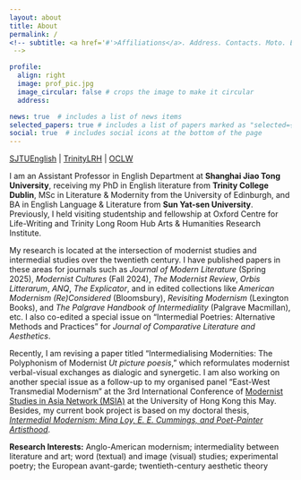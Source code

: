 ```yaml
---
layout: about
title: About
permalink: /
<!-- subtitle: <a href='#'>Affiliations</a>. Address. Contacts. Moto. Etc.
 -->

profile:
  align: right
  image: prof_pic.jpg
  image_circular: false # crops the image to make it circular
  address:

news: true  # includes a list of news items
selected_papers: true # includes a list of papers marked as "selected={true}"
social: true  # includes social icons at the bottom of the page
---
```


[SJTUEnglish](https://sfl.sjtu.edu.cn/En/Data/View/8627) \| [TrinityLRH](https://www.tcd.ie/trinitylongroomhub/research/fellows/2021-22grad-fellows/Bowen-Wang.php) \| [OCLW](https://oclw.web.ox.ac.uk/people/bowen-wang)


<!-- I am a final-year PhD student in English at **Trinity College Dublin** supervised by Prof. Philip Coleman, and currently a visiting doctoral student at **Oxford Centre for Life-Writing**. Before joining Trinity, I obtained my MSc in Literature and Modernity from the **University of Edinburgh** under the supervision of Prof. Randall Stevenson (2017-18). I received my BA in English Language and Literature from **Sun Yat-sen University** (2012-2016) with an exchange year in English/American Studies at the **University of Southern Denmark**. 

My research field is mainly focused on intermedial modernism between literature and visual art, especially poetry and painting. My PhD project is titled **_From_ Ut pictura poesis _to Intermediality: Mina Loy, E. E. Cummings, and Djuna Barnes as Modernist Painter-Poets_** (co-funded by TCD-CSC Joint Scholarship Programme). I have published several articles on Loy’s painterly abstraction, readymade word, and materialist poetics in her ekphrases and avant-garde artworks. Additionally, I presented two papers on Cummings’ visual experiments and Oriental aesthetics on 2021 ALA and 2022 MSA conferences.

Interested in the intermedial collaboration between poetic and non-poetic forms, I organised and chaired a panel **“Intermedial Poetry and Poetics of Intermediality”** on 2022 ISIS conference. I am also contributing a book chapter on the in-betweenness of intermediality to _Palgrave Handbook of Intermediality_, and editing a special issue of _Journal of Comparative Literature and Aesthetics_ on **“Intermedial Poetries: Alternative Methods and Practices”** ([CFP](http://jcla.in/journal-of-comparative-literature-and-aesthetics/call-for-papers/)). This will gather a collection of papers about modern and contemporary poetries in relation to visuality, cinematic lyricism, postdramatic theatre, and digital fashion/video game, etc.
 -->

I am an Assistant Professor in English Department at **Shanghai Jiao Tong University**, receiving my PhD in English literature from **Trinity College Dublin**, MSc in Literature & Modernity from the University of Edinburgh, and BA in English Language & Literature from **Sun Yat-sen University**. Previously, I held visiting studentship and fellowship at Oxford Centre for Life-Writing and Trinity Long Room Hub Arts & Humanities Research Institute. 

My research is located at the intersection of modernist studies and intermedial studies over the twentieth century. I have published papers in these areas for journals such as _Journal of Modern Literature_ (Spring 2025), _Modernist Cultures_ (Fall 2024), _The Modernist Review_, _Orbis Litterarum_, _ANQ_, _The Explicator_, and in edited collections like _American Modernism (Re)Considered_ (Bloomsbury), _Revisiting Modernism_ (Lexington Books), and _The Palgrave Handbook of Intermediality_ (Palgrave Macmillan), etc. I also co-edited a special issue on “Intermedial Poetries: Alternative Methods and Practices” for _Journal of Comparative Literature and Aesthetics_. 

Recently, I am revising a paper titled “Intermedialising Modernities: The Polyphonism of Modernist _Ut picture poesis_,” which reformulates modernist verbal-visual exchanges as dialogic and synergetic. I am also working on another special issue as a follow-up to my organised panel “East-West Transmedial Modernism” at the 3rd International Conference of [Modernist Studies in Asia Network (MSIA)](https://english.hku.hk/events/msia2024/) at the University of Hong Kong this May. Besides, my current book project is based on my doctoral thesis, _[Intermedial Modernism: Mina Loy, E. E. Cummings, and Poet-Painter Artisthood](https://www.tara.tcd.ie/handle/2262/104342)_.


**Research Interests:** Anglo-American modernism; intermediality between literature and art; word (textual) and image (visual) studies; experimental poetry; the European avant-garde; twentieth-century aesthetic theory

<!-- You could do it
 -->

